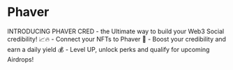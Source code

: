 # Phaver
 INTRODUCING PHAVER CRED - the Ultimate way to build your Web3 Social credibility! 📈🔥  - Connect your NFTs to Phaver 💎  - Boost your credibility and earn a daily yield 💰  - Level UP, unlock perks and qualify for upcoming Airdrops!
